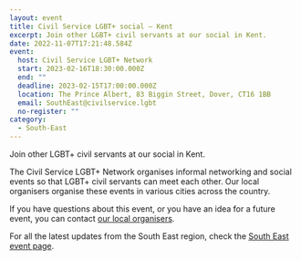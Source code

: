 ```yaml
---
layout: event
title: Civil Service LGBT+ social – Kent
excerpt: Join other LGBT+ civil servants at our social in Kent.
date: 2022-11-07T17:21:48.584Z
event:
  host: Civil Service LGBT+ Network
  start: 2023-02-16T18:30:00.000Z
  end: ""
  deadline: 2023-02-15T17:00:00.000Z
  location: The Prince Albert, 83 Biggin Street, Dover, CT16 1BB
  email: SouthEast@civilservice.lgbt
  no-register: ""
category:
  - South-East
---
```

Join other LGBT+ civil servants at our social in Kent.

The Civil Service LGBT+ Network organises informal networking and social events so that LGBT+ civil servants can meet each other. Our local organisers organise these events in various cities across the country.

If you have questions about this event, or you have an idea for a future event, you can contact [our local organisers](https://www.civilservice.lgbt/team).

For all the latest updates from the South East region, check the [South East event page](https://www.civilservice.lgbt/topic/south-east).